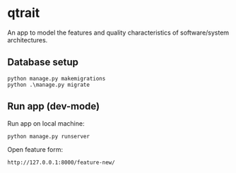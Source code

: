 # qtrait
An app to model the features and quality characteristics of software/system architectures.

## Database setup

```
python manage.py makemigrations
python .\manage.py migrate
```

## Run app (dev-mode)

Run app on local machine:
```
python manage.py runserver
```

Open feature form:
```
http://127.0.0.1:8000/feature-new/
```


